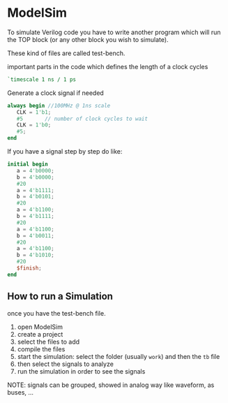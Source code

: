 # ModelSim

To simulate Verilog code you have to write another program which will run the TOP block (or any other block you wish to simulate).

These kind of files are called test-bench.


important parts in the code which defines the length of a clock cycles

```verilog
`timescale 1 ns / 1 ps
```

Generate a clock signal if needed

```verilog
always begin //100MHz @ 1ns scale
   CLK = 1'b1;
   #5       // number of clock cycles to wait
   CLK = 1'b0;
   #5;
end
```



If you have a signal step by step do like:
```verilog
initial begin
   a = 4'b0000;
   b = 4'b0000;
   #20
   a = 4'b1111;
   b = 4'b0101;
   #20
   a = 4'b1100;
   b = 4'b1111;
   #20
   a = 4'b1100;
   b = 4'b0011;
   #20
   a = 4'b1100;
   b = 4'b1010;
   #20
   $finish;
end
```

## How to run a Simulation
once you have the test-bench file.

1. open ModelSim
2. create a project
3. select the files to add
4. compile the files
5. start the simulation: select the folder (usually `work`) and then the `tb` file
6. then select the signals to analyze 
7. run the simulation in order to see the signals

NOTE: signals can be grouped, showed in analog way like waveform, as buses, ...
